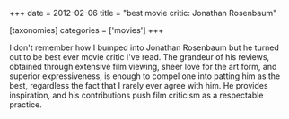 +++
date = 2012-02-06
title = "best movie critic: Jonathan Rosenbaum"

[taxonomies]
categories = ['movies']
+++

I don't remember how I bumped into Jonathan Rosenbaum but he turned out
to be best ever movie critic I've read. The grandeur of his reviews,
obtained through extensive film viewing, sheer love for the art form,
and superior expressiveness, is enough to compel one into patting him as
the best, regardless the fact that I rarely ever agree with him. He
provides inspiration, and his contributions push film criticism as a
respectable practice.
